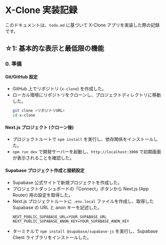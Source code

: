 # X-Clone 実装記録

このドキュメントは、`todo.md` に基づいて X-Clone アプリを実装した際の記録です。

## ☆1: 基本的な表示と最低限の機能

### 0. 準備

#### Git/GitHub 設定

- GitHub 上でリポジトリ (`x-clone`) を作成した。
- ローカル環境にリポジトリをクローンし、プロジェクトディレクトリに移動した。
  ```bash
  git clone <リポジトリURL>
  cd x-clone
  ```

#### Next.js プロジェクト (クローン後)

- プロジェクトルートで `npm install` を実行し、依存関係をインストールした。
- `npm run dev` で開発サーバーを起動し、`http://localhost:3000` で初期画面が表示されることを確認した。

#### Supabase プロジェクト作成と接続設定

- Supabase 公式サイトで新規プロジェクトを作成した。
- プロジェクトダッシュボードの「Connect」ボタンから Next.js (App Router) 用の設定を取得した。
- Next.js プロジェクトルートに `.env.local` ファイルを作成し、取得した Supabase の URL と anon キーを記述した。
  ```.env.local
  NEXT_PUBLIC_SUPABASE_URL=YOUR_SUPABASE_URL
  NEXT_PUBLIC_SUPABASE_ANON_KEY=YOUR_SUPABASE_ANON_KEY
  ```
- ターミナルで `npm install @supabase/supabase-js` を実行し、Supabase Client ライブラリをインストールした。
